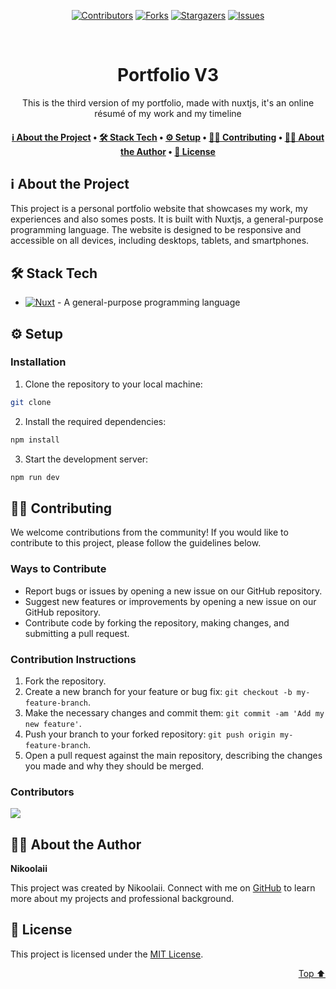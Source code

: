 <a name="readme-top"></a>

<p align="center"><a href="https://github.com/Nikoolaii/Nikoolaii-PortfolioV3/graphs/contributors"><img src="https://img.shields.io/github/contributors/Nikoolaii/Nikoolaii-PortfolioV3.svg?style=for-the-badge" alt="Contributors"></a>
        <a href="https://github.com/Nikoolaii/Nikoolaii-PortfolioV3/network/members"><img src="https://img.shields.io/github/forks/Nikoolaii/Nikoolaii-PortfolioV3.svg?style=for-the-badge" alt="Forks"></a>
        <a href="https://github.com/Nikoolaii/Nikoolaii-PortfolioV3/stargazers"><img src="https://img.shields.io/github/stars/Nikoolaii/Nikoolaii-PortfolioV3.svg?style=for-the-badge" alt="Stargazers"></a>
        <a href="https://github.com/Nikoolaii/Nikoolaii-PortfolioV3/issues"><img src="https://img.shields.io/github/issues/Nikoolaii/Nikoolaii-PortfolioV3.svg?style=for-the-badge" alt="Issues"></a></p><br/>

<div align="center">

# Portfolio V3

This is the third version of my portfolio, made with nuxtjs, it's an online résumé of my work and my timeline

</div>

<div align="center"><h4><a href="#-about-the-project">ℹ️ About the Project</a> • <a href="#-stack-tech">🛠 Stack Tech</a> • <a href="#-setup">⚙ ️Setup</a> • <a href="#-contributing">👏🏻 Contributing</a> • <a href="#-about-the-author">👨🏻‍ About the Author</a> • <a href="#-license">📖 License</a></h4></div>

<!-- TABLE_CONTENT_PLACEHOLDER -->

## ℹ️ About the Project

This project is a personal portfolio website that showcases my work, my experiences and also somes posts. It is built with Nuxtjs, a general-purpose programming language. The website is designed to be responsive and accessible on all devices, including desktops, tablets, and smartphones.

## 🛠 Stack Tech

- [![Nuxt][Nuxt-badge]][Nuxt-url] - A general-purpose programming language

[Nuxt-badge]: https://img.shields.io/badge/nuxt-3670A0?style=for-the-badge&logo=nuxt&logoColor=ffdd54
[Nuxt-url]: https://nuxt.com}

## ⚙ ️Setup

### Installation

1. Clone the repository to your local machine:

```bash
git clone
```

2. Install the required dependencies:

```bash
npm install
```

3. Start the development server:

```bash
npm run dev
```

## 👏🏻 Contributing

We welcome contributions from the community! If you would like to contribute to this project, please follow the guidelines below.

### Ways to Contribute

- Report bugs or issues by opening a new issue on our GitHub repository.
- Suggest new features or improvements by opening a new issue on our GitHub repository.
- Contribute code by forking the repository, making changes, and submitting a pull request.

### Contribution Instructions

1. Fork the repository.
2. Create a new branch for your feature or bug fix: `git checkout -b my-feature-branch`.
3. Make the necessary changes and commit them: `git commit -am 'Add my new feature'`.
4. Push your branch to your forked repository: `git push origin my-feature-branch`.
5. Open a pull request against the main repository, describing the changes you made and why they should be merged.

### Contributors

<a href="https://github.com/Nikoolaii/Nikoolaii-PortfolioV3/graphs/contributors">
  <img src="https://contrib.rocks/image?repo=Nikoolaii/Nikoolaii-PortfolioV3" />
</a>

## 👨🏻‍ About the Author

**Nikoolaii**

This project was created by Nikoolaii. Connect with me on [GitHub](https://github.com/Nikoolaii) to learn more about my projects and professional background.

## 📖 License

This project is licensed under the [MIT License](https://opensource.org/licenses/MIT).

<p align="right"><a href="#readme-top">Top ⬆️</a></p>
